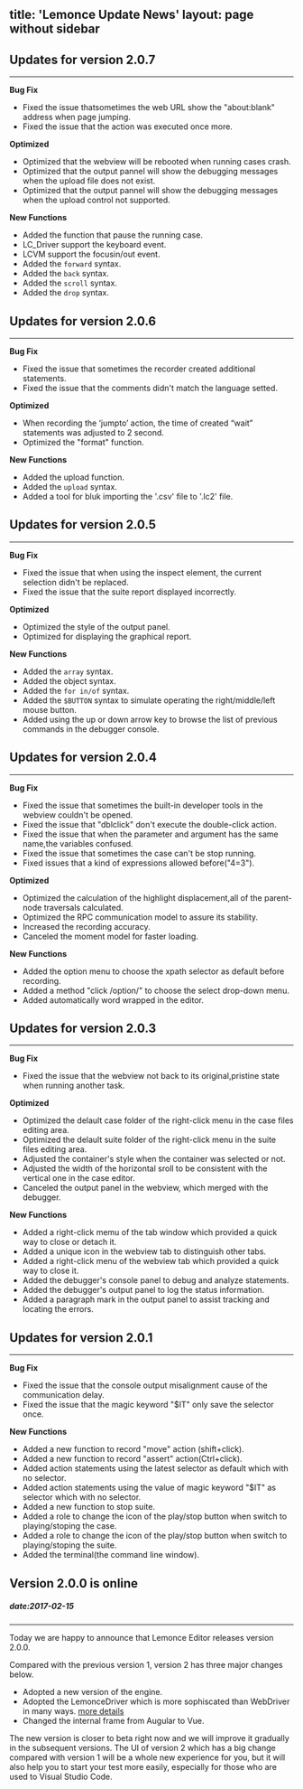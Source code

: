 title: 'Lemonce Update News'
layout: page without sidebar
---

## Updates for version 2.0.7
---

**Bug Fix**

- Fixed the issue thatsometimes the web URL show the "about:blank" address  when page jumping.
- Fixed the issue that the action was executed once more.

**Optimized**

- Optimized that the webview will be rebooted when running cases crash.
- Optimized that the output pannel will show the debugging messages when the upload file does not exist.
- Optimized that the output pannel will show the debugging messages when the upload control not supported.

**New Functions**

- Added the function that pause the running case.
- LC_Driver support the keyboard event.
- LCVM support the focusin/out event.
- Added the `forward` syntax.
- Added the `back` syntax.
- Added the `scroll` syntax.
- Added the `drop` syntax.

## Updates for version 2.0.6
---

**Bug Fix**

- Fixed the issue that sometimes the recorder created additional statements.
- Fixed the issue that the comments didn't match the language setted.

**Optimized**

- When recording the ‘jumpto’ action, the time of created “wait” statements was adjusted to 2 second.
- Optimized the "format" function.

**New Functions**

- Added the upload function.
- Added the `upload` syntax.
- Added a tool for bluk importing the '.csv' file to '.lc2' file.

## Updates for version 2.0.5
---
**Bug Fix**
- Fixed the issue that when using the inspect element, the current selection didn't be replaced.
- Fixed the issue that the suite report displayed incorrectly.

**Optimized**
- Optimized the style of the output panel.
- Optimized for displaying the graphical report.

**New Functions**
- Added the `array` syntax.
- Added the object syntax.
- Added the `for in/of` syntax.
- Added the `$BUTTON` syntax to simulate operating the right/middle/left mouse button.
- Added using the up or down arrow key to browse the list of previous commands in the debugger console.

## Updates for version 2.0.4
---
**Bug Fix**
- Fixed the issue that sometimes the built-in developer tools in the webview couldn't be opened.
- Fixed the issue that "dblclick" don't execute the double-click action.
- Fixed the issue that when the parameter and argument has the same name,the variables confused.
- Fixed the issue that sometimes the case can't be stop running.
- Fixed issues that a kind of expressions allowed before("4=3").

**Optimized**
- Optimized the calculation of the highlight displacement,all of the parent-node traversals calculated.
- Optimized the RPC communication model to assure its stability.
- Increased the recording accuracy.
- Canceled the moment model for faster loading.

**New Functions**
- Added the option menu to choose the xpath selector as default before recording.
- Added a method "click /option/" to choose the select drop-down menu.
- Added automatically word wrapped in the editor.

## Updates for version 2.0.3
---
**Bug Fix**
- Fixed the issue that the webview not back to its original,pristine state when running another task.

**Optimized**
- Optimized the delault case folder of the right-click menu in the case files editing area.
- Optimized the delault suite folder of the right-click menu in the suite files editing area.
- Adjusted the container's style when the container was selected or not.
- Adjusted the width of the horizontal sroll to be consistent with the vertical one in the case editor.
- Canceled the output panel in the webview, which merged with the debugger. 

**New Functions**
- Added a right-click memu of the tab window which provided a quick way to close or detach it.
- Added a unique icon in the webview tab to distinguish other tabs.
- Added a right-click menu of the webview tab which provided a quick way to close it.
- Added the debugger's console panel to debug and analyze statements.
- Added the debugger's output panel to log the status information.
- Added a paragraph mark in the output panel to assist tracking and locating the errors.

## Updates for version 2.0.1
---
**Bug Fix**
- Fixed the issue that the console output misalignment cause of the communication delay.
- Fixed the issue that the magic keyword "$IT" only save the selector once.

**New Functions**
- Added a new function to record "move" action (shift+click).
- Added a new function to record "assert" action(Ctrl+click).
- Added action statements using the latest selector as default which with no selector.
- Added action statements using the value of magic keyword "$IT" as selector which with no selector.
- Added a new function to stop suite.
- Added a role to change the icon of the play/stop button when switch to playing/stoping the case.
- Added a role to change the icon of the play/stop button when switch to playing/stoping the suite.
- Added the terminal(the command line window).

## Version 2.0.0 is online
##### date:2017-02-15
---

Today we are happy to announce that Lemonce Editor releases version 2.0.0.  

Compared with the previous version 1, version 2 has three major changes below.
- Adopted a new version of the engine.
- Adopted the LemonceDriver which is more sophiscated than WebDriver in many ways. [more details](/feature/lcdriver.html)
- Changed the internal frame from Augular to Vue.

The new version is closer to beta right now and we will improve it gradually in the subsequent versions.
The UI of version 2 which has a big change compared with version 1 will be a whole new experience for you, but it will also help you to start your test more easily, especially for those who are used to Visual Studio Code.








